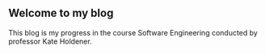 ## Welcome to my blog
This blog is my progress in the course Software Engineering conducted by professor Kate Holdener.



